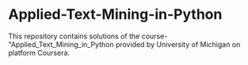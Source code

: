# Applied-Text-Mining-in-Python
This repository contains solutions of the course- "Applied_Text_Mining_in_Python provided by University of Michigan on platform Coursera.
